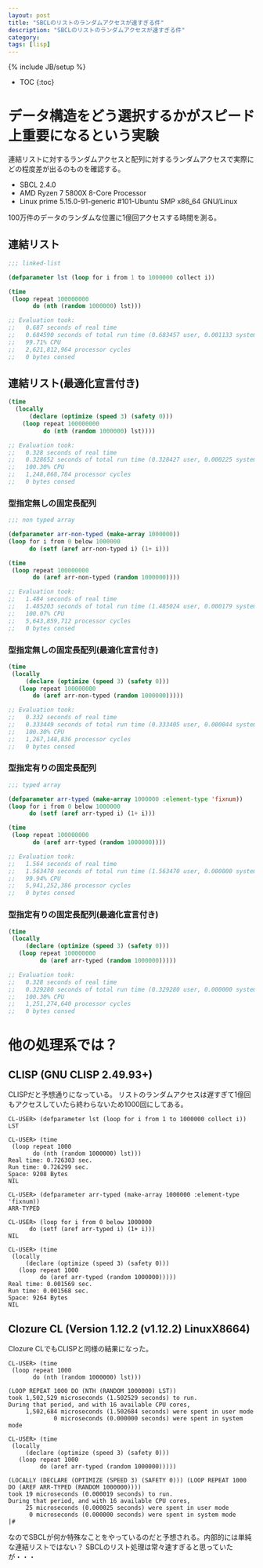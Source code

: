 ```yaml
---
layout: post
title: "SBCLのリストのランダムアクセスが速すぎる件"
description: "SBCLのリストのランダムアクセスが速すぎる件"
category: 
tags: [lisp]
---
```

{% include JB/setup %}

* TOC
{:toc}

# データ構造をどう選択するかがスピード上重要になるという実験

連結リストに対するランダムアクセスと配列に対するランダムアクセスで実際にどの程度差が出るのものを確認する。

- SBCL 2.4.0
- AMD Ryzen 7 5800X 8-Core Processor
- Linux prime 5.15.0-91-generic #101-Ubuntu SMP x86_64 GNU/Linux

100万件のデータのランダムな位置に1億回アクセスする時間を測る。

## 連結リスト

```lisp
;;; linked-list

(defparameter lst (loop for i from 1 to 1000000 collect i))

(time
 (loop repeat 100000000
       do (nth (random 1000000) lst)))

;; Evaluation took:
;;   0.687 seconds of real time
;;   0.684590 seconds of total run time (0.683457 user, 0.001133 system)
;;   99.71% CPU
;;   2,621,812,964 processor cycles
;;   0 bytes consed
```

## 連結リスト(最適化宣言付き)

```lisp
(time
  (locally
      (declare (optimize (speed 3) (safety 0)))
    (loop repeat 100000000
          do (nth (random 1000000) lst))))

;; Evaluation took:
;;   0.328 seconds of real time
;;   0.328652 seconds of total run time (0.328427 user, 0.000225 system)
;;   100.30% CPU
;;   1,248,868,784 processor cycles
;;   0 bytes consed
```

### 型指定無しの固定長配列

```lisp
;;; non typed array

(defparameter arr-non-typed (make-array 1000000))
(loop for i from 0 below 1000000
      do (setf (aref arr-non-typed i) (1+ i)))

(time
 (loop repeat 100000000
       do (aref arr-non-typed (random 1000000))))

;; Evaluation took:
;;   1.484 seconds of real time
;;   1.485203 seconds of total run time (1.485024 user, 0.000179 system)
;;   100.07% CPU
;;   5,643,859,712 processor cycles
;;   0 bytes consed
```

### 型指定無しの固定長配列(最適化宣言付き)

```lisp
(time
 (locally
     (declare (optimize (speed 3) (safety 0)))
   (loop repeat 100000000
       do (aref arr-non-typed (random 1000000)))))

;; Evaluation took:
;;   0.332 seconds of real time
;;   0.333449 seconds of total run time (0.333405 user, 0.000044 system)
;;   100.30% CPU
;;   1,267,148,836 processor cycles
;;   0 bytes consed
```

### 型指定有りの固定長配列

```lisp
;;; typed array

(defparameter arr-typed (make-array 1000000 :element-type 'fixnum))
(loop for i from 0 below 1000000
      do (setf (aref arr-typed i) (1+ i)))

(time
 (loop repeat 100000000
       do (aref arr-typed (random 1000000))))

;; Evaluation took:
;;   1.564 seconds of real time
;;   1.563470 seconds of total run time (1.563470 user, 0.000000 system)
;;   99.94% CPU
;;   5,941,252,386 processor cycles
;;   0 bytes consed
```

### 型指定有りの固定長配列(最適化宣言付き)

```lisp
(time
 (locally
     (declare (optimize (speed 3) (safety 0)))
   (loop repeat 100000000
         do (aref arr-typed (random 1000000)))))

;; Evaluation took:
;;   0.328 seconds of real time
;;   0.329280 seconds of total run time (0.329280 user, 0.000000 system)
;;   100.30% CPU
;;   1,251,274,640 processor cycles
;;   0 bytes consed
```

# 他の処理系では？

## CLISP (GNU CLISP 2.49.93+)
CLISPだと予想通りになっている。
リストのランダムアクセスは遅すぎて1億回もアクセスしていたら終わらないため1000回にしてある。

```
CL-USER> (defparameter lst (loop for i from 1 to 1000000 collect i))
LST

CL-USER> (time
 (loop repeat 1000
       do (nth (random 1000000) lst)))
Real time: 0.726303 sec.
Run time: 0.726299 sec.
Space: 9208 Bytes
NIL

CL-USER> (defparameter arr-typed (make-array 1000000 :element-type 'fixnum))
ARR-TYPED

CL-USER> (loop for i from 0 below 1000000
      do (setf (aref arr-typed i) (1+ i)))
NIL

CL-USER> (time
 (locally
     (declare (optimize (speed 3) (safety 0)))
   (loop repeat 1000
         do (aref arr-typed (random 1000000)))))
Real time: 0.001569 sec.
Run time: 0.001568 sec.
Space: 9264 Bytes
NIL
```

## Clozure CL (Version 1.12.2 (v1.12.2) LinuxX8664)
Clozure CLでもCLISPと同様の結果になった。

```
CL-USER> (time
 (loop repeat 1000
       do (nth (random 1000000) lst)))

(LOOP REPEAT 1000 DO (NTH (RANDOM 1000000) LST))
took 1,502,529 microseconds (1.502529 seconds) to run.
During that period, and with 16 available CPU cores,
     1,502,684 microseconds (1.502684 seconds) were spent in user mode
             0 microseconds (0.000000 seconds) were spent in system mode

CL-USER> (time
 (locally
     (declare (optimize (speed 3) (safety 0)))
   (loop repeat 1000
         do (aref arr-typed (random 1000000)))))

(LOCALLY (DECLARE (OPTIMIZE (SPEED 3) (SAFETY 0))) (LOOP REPEAT 1000 DO (AREF ARR-TYPED (RANDOM 1000000))))
took 19 microseconds (0.000019 seconds) to run.
During that period, and with 16 available CPU cores,
     25 microseconds (0.000025 seconds) were spent in user mode
      0 microseconds (0.000000 seconds) were spent in system mode
|#
```

なのでSBCLが何か特殊なことをやっているのだと予想される。内部的には単純な連結リストではない？
SBCLのリスト処理は常々速すぎると思っていたが・・・
